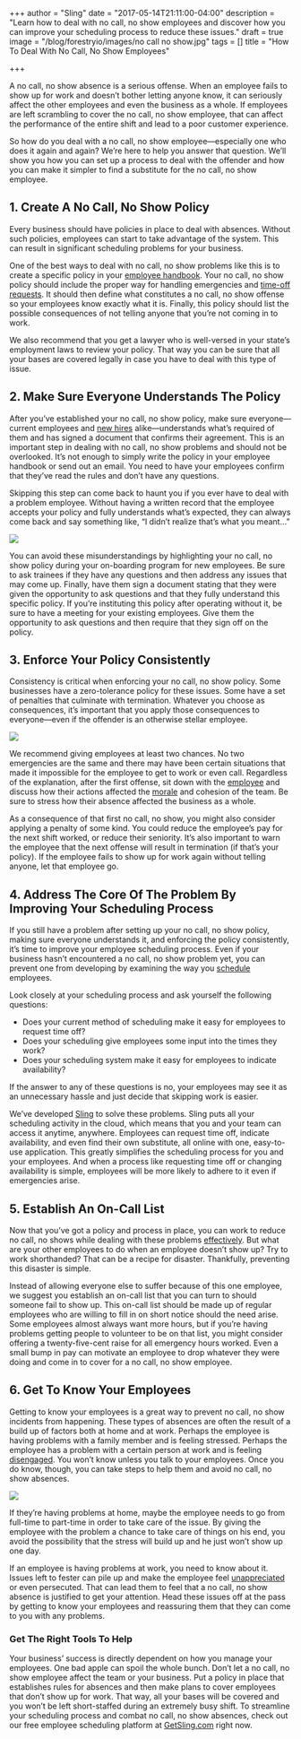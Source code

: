 +++
author = "Sling"
date = "2017-05-14T21:11:00-04:00"
description = "Learn how to deal with no call, no show employees and discover how you can improve your scheduling process to reduce these issues."
draft = true
image = "/blog/forestryio/images/no call no show.jpg"
tags = []
title = "How To Deal With No Call, No Show Employees"

+++


A no call, no show absence is a serious offense. When an employee fails to show up for work and doesn’t bother letting anyone know, it can seriously affect the other employees and even the business as a whole. If employees are left scrambling to cover the no call, no show employee, that can affect the performance of the entire shift and lead to a poor customer experience.

So how do you deal with a no call, no show employee—especially one who does it again and again? We’re here to help you answer that question. We’ll show you how you can set up a process to deal with the offender and how you can make it simpler to find a substitute for the no call, no show employee.

## 1. Create A No Call, No Show Policy

Every business should have policies in place to deal with absences. Without such policies, employees can start to take advantage of the system. This can result in significant scheduling problems for your business.

One of the best ways to deal with no call, no show problems like this is to create a specific policy in your [employee handbook](https://getsling.com/blog/post/restaurant-employee-handbook/). Your no call, no show policy should include the proper way for handling emergencies and [time-off requests](https://getsling.com/blog/post/time-off-requests/). It should then define what constitutes a no call, no show offense so your employees know exactly what it is. Finally, this policy should list the possible consequences of not telling anyone that you’re not coming in to work.

We also recommend that you get a lawyer who is well-versed in your state’s employment laws to review your policy. That way you can be sure that all your bases are covered legally in case you have to deal with this type of issue.

## 2. Make Sure Everyone Understands The Policy

After you’ve established your no call, no show policy, make sure everyone—current employees and [new hires](https://getsling.com/blog/post/find-employees/) alike—understands what’s required of them and has signed a document that confirms their agreement. This is an important step in dealing with no call, no show problems and should not be overlooked. It’s not enough to simply write the policy in your employee handbook or send out an email. You need to have your employees confirm that they’ve read the rules and don’t have any questions.

Skipping this step can come back to haunt you if you ever have to deal with a problem employee. Without having a written record that the employee accepts your policy and fully understands what’s expected, they can always come back and say something like, “I didn’t realize that’s what you meant…”

![](/blog/forestryio/images/image1.jpg)

You can avoid these misunderstandings by highlighting your no call, no show policy during your on-boarding program for new employees. Be sure to ask trainees if they have any questions and then address any issues that may come up. Finally, have them sign a document stating that they were given the opportunity to ask questions and that they fully understand this specific policy. If you’re instituting this policy after operating without it, be sure to have a meeting for your existing employees. Give them the opportunity to ask questions and then require that they sign off on the policy.

## 3. Enforce Your Policy Consistently

Consistency is critical when enforcing your no call, no show policy. Some businesses have a zero-tolerance policy for these issues. Some have a set of penalties that culminate with termination. Whatever you choose as consequences, it’s important that you apply those consequences to everyone—even if the offender is an otherwise stellar employee.

![](/blog/forestryio/images/image4-2.jpg)

We recommend giving employees at least two chances. No two emergencies are the same and there may have been certain situations that made it impossible for the employee to get to work or even call. Regardless of the explanation, after the first offense, sit down with the [employee](https://getsling.com/blog/post/managing-millennials/) and discuss how their actions affected the [morale](https://getsling.com/blog/post/quick-team-building-activities/) and cohesion of the team. Be sure to stress how their absence affected the business as a whole.

As a consequence of that first no call, no show, you might also consider applying a penalty of some kind. You could reduce the employee’s pay for the next shift worked, or reduce their seniority. It’s also important to warn the employee that the next offense will result in termination (if that’s your policy). If the employee fails to show up for work again without telling anyone, let that employee go.

## 4. Address The Core Of The Problem By Improving Your Scheduling Process

If you still have a problem after setting up your no call, no show policy, making sure everyone understands it, and enforcing the policy consistently, it’s time to improve your employee scheduling process. Even if your business hasn’t encountered a no call, no show problem yet, you can prevent one from developing by examining the way you [schedule](https://getsling.com/blog/post/employee-scheduling/) employees.

Look closely at your scheduling process and ask yourself the following questions:

* Does your current method of scheduling make it easy for employees to request time off?
* Does your scheduling give employees some input into the times they work?
* Does your scheduling system make it easy for employees to indicate availability?

If the answer to any of these questions is no, your employees may see it as an unnecessary hassle and just decide that skipping work is easier.

We’ve developed [Sling](https://getsling.com/) to solve these problems. Sling puts all your scheduling activity in the cloud, which means that you and your team can access it anytime, anywhere. Employees can request time off, indicate availability, and even find their own substitute, all online with one, easy-to-use application. This greatly simplifies the scheduling process for you and your employees. And when a process like requesting time off or changing availability is simple, employees will be more likely to adhere to it even if emergencies arise.

## 5. Establish An On-Call List

Now that you’ve got a policy and process in place, you can work to reduce no call, no shows while dealing with these problems [effectively](https://getsling.com/blog/post/effective-leaders/). But what are your other employees to do when an employee doesn’t show up? Try to work shorthanded? That can be a recipe for disaster. Thankfully, preventing this disaster is simple.

Instead of allowing everyone else to suffer because of this one employee, we suggest you establish an on-call list that you can turn to should someone fail to show up. This on-call list should be made up of regular employees who are willing to fill in on short notice should the need arise. Some employees almost always want more hours, but if you’re having problems getting people to volunteer to be on that list, you might consider offering a twenty-five-cent raise for all emergency hours worked. Even a small bump in pay can motivate an employee to drop whatever they were doing and come in to cover for a no call, no show employee.

## 6. Get To Know Your Employees

Getting to know your employees is a great way to prevent no call, no show incidents from happening. These types of absences are often the result of a build up of factors both at home and at work. Perhaps the employee is having problems with a family member and is feeling stressed. Perhaps the employee has a problem with a certain person at work and is feeling [disengaged](https://getsling.com/blog/post/employee-engagement-ideas/). You won’t know unless you talk to your employees. Once you do know, though, you can take steps to help them and avoid no call, no show absences.

![](/blog/forestryio/images/image2-1.jpg)

If they’re having problems at home, maybe the employee needs to go from full-time to part-time in order to take care of the issue. By giving the employee with the problem a chance to take care of things on his end, you avoid the possibility that the stress will build up and he just won’t show up one day.

If an employee is having problems at work, you need to know about it. Issues left to fester can pile up and make the employee feel [unappreciated](https://getsling.com/blog/post/employee-appreciation/) or even persecuted. That can lead them to feel that a no call, no show absence is justified to get your attention. Head these issues off at the pass by getting to know your employees and reassuring them that they can come to you with any problems.

### Get The Right Tools To Help

Your business’ success is directly dependent on how you manage your employees. One bad apple can spoil the whole bunch. Don’t let a no call, no show employee affect the team or your business. Put a policy in place that establishes rules for absences and then make plans to cover employees that don’t show up for work. That way, all your bases will be covered and you won’t be left short-staffed during an extremely busy shift. To streamline your scheduling process and combat no call, no show absences, check out our free employee scheduling platform at [GetSling.com](https://getsling.com/) right now.

